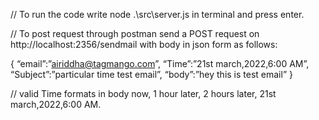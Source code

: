 // To run the code
write node .\src\server.js in terminal and press enter.

// To post request through postman
send a POST request on http://localhost:2356/sendmail with body in json form as follows:

{
“email”:”airiddha@tagmango.com”,
“Time”:”21st march,2022,6:00 AM”,
“Subject”:”particular time test email”,
“body”:”hey this is test email”
}

// valid Time formats in body
now, 1 hour later, 2 hours later, 21st march,2022,6:00 AM.
